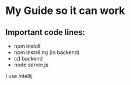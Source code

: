 # My Guide so it can work

## Important code lines:

- npm install
- npm install ng (in backend)
- cd backend
- node server.js

I use Intellij
